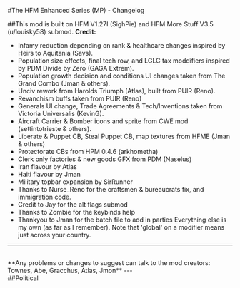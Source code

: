 #The HFM Enhanced Series (MP) - Changelog

##This mod is built on HFM V1.27I (SighPie) and HFM More Stuff V3.5 (u/louisky58) submod.
**Credit:**
- Infamy reduction depending on rank & healthcare changes inspired by Heirs to Aquitania (Savs).
- Population size effects, final tech row, and LGLC tax moddifiers inspired by PDM Divide by Zero (GAGA Extrem).
- Population growth decision and conditions UI changes taken from The Grand Combo (Jman & others).
- Unciv rework from Harolds Triumph (Atlas), built from PUIR (Reno).
- Revanchism buffs taken from PUIR (Reno)
- Generals UI change, Trade Agreements & Tech/Inventions taken from Victoria Universalis (KevinG).
- Aircraft Carrier & Bomber icons and sprite from CWE mod (settintotrieste & others).
- Liberate & Puppet CB, Steal Puppet CB, map textures from HFME (Jman & others)
- Protectorate CBs from HPM 0.4.6 (arkhometha)
- Clerk only factories & new goods GFX from PDM (Naselus)
- Iran flavour by Atlas
- Haiti flavour by Jman
- Military topbar expansion by SirRunner
- Thanks to Nurse_Reno for the craftsmen & bureaucrats fix, and immigration code.
- Credit to Jay for the alt flags submod
- Thanks to Zombie for the keybinds help
- Thankyou to Jman for the batch file to add in parties
Everything else is my own (as far as I remember).
Note that 'global' on a modifier means just across your country.
---
<br/>
**Any problems or changes to suggest can talk to the mod creators: Townes, Abe, Gracchus, Atlas, Jmon**
---
<br/>
##Political
